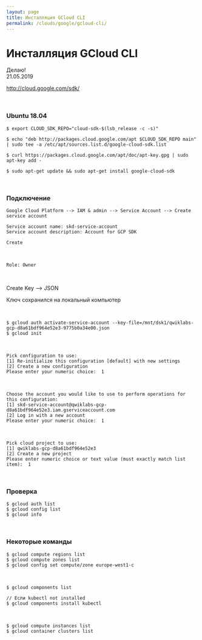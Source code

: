 ```yaml
---
layout: page
title: Инсталляция GCloud CLI
permalink: /clouds/google/gcloud-cli/
---
```


# Инсталляция GCloud CLI

Делаю!  
21.05.2019

http://cloud.google.com/sdk/

<br/>

### Ubuntu 18.04


    $ export CLOUD_SDK_REPO="cloud-sdk-$(lsb_release -c -s)"

    $ echo "deb http://packages.cloud.google.com/apt $CLOUD_SDK_REPO main" | sudo tee -a /etc/apt/sources.list.d/google-cloud-sdk.list

    $ curl https://packages.cloud.google.com/apt/doc/apt-key.gpg | sudo apt-key add -

    $ sudo apt-get update && sudo apt-get install google-cloud-sdk

<br/>

### Подключение

    Google Cloud Platform --> IAM & admin --> Service Account --> Create service account

    Service account name: skd-service-account
    Service account description: Account for GCP SDK

    Create

<br/>

    Role: Owner

<br/>

Create Key --> JSON

Ключ сохранился на локальный компьютер

<br/>

    $ gcloud auth activate-service-account --key-file=/mnt/dsk1/qwiklabs-gcp-d8a61bdf964e52e3-9775b0a34e00.json
    $ gcloud init

<br/>

    Pick configuration to use:
    [1] Re-initialize this configuration [default] with new settings 
    [2] Create a new configuration
    Please enter your numeric choice:  1

<br/>

    Choose the account you would like to use to perform operations for 
    this configuration:
    [1] skd-service-account@qwiklabs-gcp-d8a61bdf964e52e3.iam.gserviceaccount.com
    [2] Log in with a new account
    Please enter your numeric choice:  1

<br/>

    Pick cloud project to use: 
    [1] qwiklabs-gcp-d8a61bdf964e52e3
    [2] Create a new project
    Please enter numeric choice or text value (must exactly match list 
    item):  1


<br/>

### Проверка

    $ gcloud auth list
    $ gcloud config list
    $ gcloud info

<br/>


### Некоторые команды

    $ gcloud compute regions list
    $ gcloud compute zones list
    $ gcloud config set compute/zone europe-west1-c

<br/>

    $ gcloud components list

    // Если kubectl not installed
    $ gcloud components install kubectl

<br/>

    $ gcloud compute instances list
    $ gcloud container clusters list




<!-- gcloud config configurations delete 

$ gcloud alpha cloud-shell ssh

https://cloud.google.com/blog/products/gcp/introducing-the-ability-to-connect-to-cloud-shell-from-any-terminal

-->